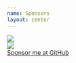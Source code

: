 ```yaml
---
name: Sponsors
layout: center
---
```


<div class="grid grid-cols-2 gap-4 items-center h-100">
  <div class="object-contain h-full of-hidden">
    <img class="max-h-full" src="https://github.com/kirklin/static/blob/master/sponsors.part1.png?raw=true" />
  </div>
  <div class="object-contain h-full of-hidden">
    <img class="max-h-full" src="https://github.com/kirklin/static/blob/master/sponsors.part2.png?raw=true" />
  </div>
</div>

<div class="text-center text-xs mt-2">
  <a 
    class="bg-pink6 hover:bg-pink7 px4 py1.5 rounded-full border-none! shadow inline-flex items-center gap1" 
    href="https://github.com/sponsors/kirklin" target="_blank">
    <div class="i-carbon-favorite-filled inline-block"></div>
    <div class="inline-block translate-y-0.3">Sponsor me at GitHub</div>
  </a>
</div>
